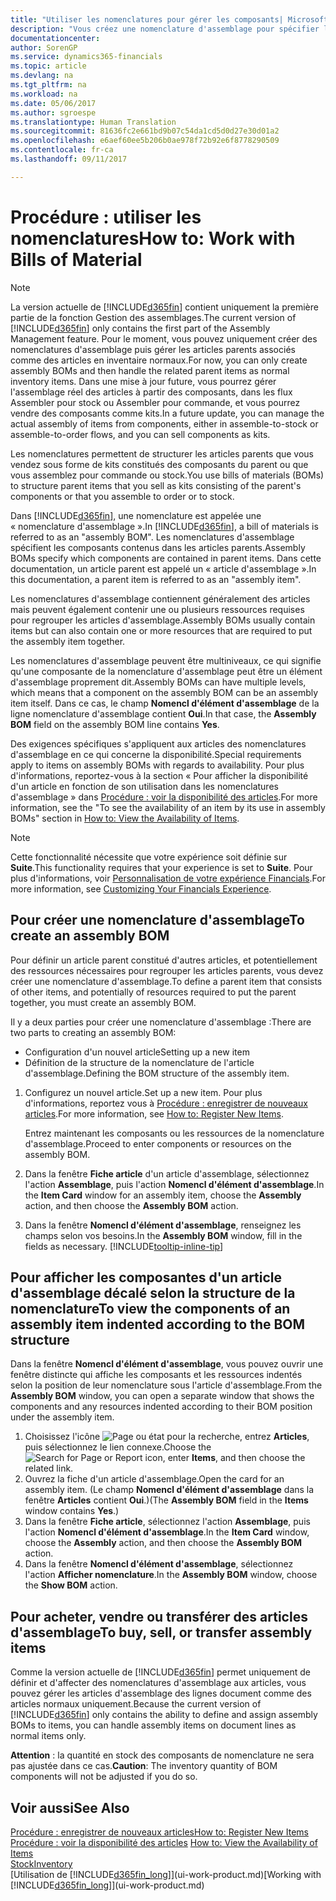 ```yaml
---
title: "Utiliser les nomenclatures pour gérer les composants| Microsoft Docs"
description: "Vous créez une nomenclature d'assemblage pour spécifier les composants ou ressources nécessaires pour monter l'article que la nomenclature d'assemblage représente, et vous pouvez afficher les composants d'un élément d'assemblage."
documentationcenter: 
author: SorenGP
ms.service: dynamics365-financials
ms.topic: article
ms.devlang: na
ms.tgt_pltfrm: na
ms.workload: na
ms.date: 05/06/2017
ms.author: sgroespe
ms.translationtype: Human Translation
ms.sourcegitcommit: 81636fc2e661bd9b07c54da1cd5d0d27e30d01a2
ms.openlocfilehash: e6aef60ee5b206b0ae978f72b92e6f8778290509
ms.contentlocale: fr-ca
ms.lasthandoff: 09/11/2017

---
```

# <a name="how-to-work-with-bills-of-material"></a><span data-ttu-id="86f48-103">Procédure : utiliser les nomenclatures</span><span class="sxs-lookup"><span data-stu-id="86f48-103">How to: Work with Bills of Material</span></span>
> [!NOTE]  
>   <span data-ttu-id="86f48-104">La version actuelle de [!INCLUDE[d365fin](includes/d365fin_md.md)] contient uniquement la première partie de la fonction Gestion des assemblages.</span><span class="sxs-lookup"><span data-stu-id="86f48-104">The current version of [!INCLUDE[d365fin](includes/d365fin_md.md)] only contains the first part of the Assembly Management feature.</span></span> <span data-ttu-id="86f48-105">Pour le moment, vous pouvez uniquement créer des nomenclatures d'assemblage puis gérer les articles parents associés comme des articles en inventaire normaux.</span><span class="sxs-lookup"><span data-stu-id="86f48-105">For now, you can only create assembly BOMs and then handle the related parent items as normal inventory items.</span></span> <span data-ttu-id="86f48-106">Dans une mise à jour future, vous pourrez gérer l'assemblage réel des articles à partir des composants, dans les flux Assembler pour stock ou Assembler pour commande, et vous pourrez vendre des composants comme kits.</span><span class="sxs-lookup"><span data-stu-id="86f48-106">In a future update, you can manage the actual assembly of items from components, either in assemble-to-stock or assemble-to-order flows, and you can sell components as kits.</span></span>

<span data-ttu-id="86f48-107">Les nomenclatures permettent de structurer les articles parents que vous vendez sous forme de kits constitués des composants du parent ou que vous assemblez pour commande ou stock.</span><span class="sxs-lookup"><span data-stu-id="86f48-107">You use bills of materials (BOMs) to structure parent items that you sell as kits consisting of the parent's components or that you assemble to order or to stock.</span></span>

<span data-ttu-id="86f48-108">Dans [!INCLUDE[d365fin](includes/d365fin_md.md)], une nomenclature est appelée une « nomenclature d'assemblage ».</span><span class="sxs-lookup"><span data-stu-id="86f48-108">In [!INCLUDE[d365fin](includes/d365fin_md.md)], a bill of materials is referred to as an "assembly BOM".</span></span> <span data-ttu-id="86f48-109">Les nomenclatures d'assemblage spécifient les composants contenus dans les articles parents.</span><span class="sxs-lookup"><span data-stu-id="86f48-109">Assembly BOMs specify which components are contained in parent items.</span></span> <span data-ttu-id="86f48-110">Dans cette documentation, un article parent est appelé un « article d'assemblage ».</span><span class="sxs-lookup"><span data-stu-id="86f48-110">In this documentation, a parent item is referred to as an "assembly item".</span></span>

<span data-ttu-id="86f48-111">Les nomenclatures d'assemblage contiennent généralement des articles mais peuvent également contenir une ou plusieurs ressources requises pour regrouper les articles d'assemblage.</span><span class="sxs-lookup"><span data-stu-id="86f48-111">Assembly BOMs usually contain items but can also contain one or more resources that are required to put the assembly item together.</span></span>

<span data-ttu-id="86f48-112">Les nomenclatures d'assemblage peuvent être multiniveaux, ce qui signifie qu'une composante de la nomenclature d'assemblage peut être un élément d'assemblage proprement dit.</span><span class="sxs-lookup"><span data-stu-id="86f48-112">Assembly BOMs can have multiple levels, which means that a component on the assembly BOM can be an assembly item itself.</span></span> <span data-ttu-id="86f48-113">Dans ce cas, le champ **Nomencl d'élément d'assemblage** de la ligne nomenclature d'assemblage contient **Oui**.</span><span class="sxs-lookup"><span data-stu-id="86f48-113">In that case, the **Assembly BOM** field on the assembly BOM line contains **Yes**.</span></span>

<span data-ttu-id="86f48-114">Des exigences spécifiques s'appliquent aux articles des nomenclatures d'assemblage en ce qui concerne la disponibilité.</span><span class="sxs-lookup"><span data-stu-id="86f48-114">Special requirements apply to items on assembly BOMs with regards to availability.</span></span> <span data-ttu-id="86f48-115">Pour plus d'informations, reportez-vous à la section « Pour afficher la disponibilité d'un article en fonction de son utilisation dans les nomenclatures d'assemblage » dans [Procédure : voir la disponibilité des articles](inventory-how-availability-overview.md).</span><span class="sxs-lookup"><span data-stu-id="86f48-115">For more information, see the "To see the availability of an item by its use in assembly BOMs" section in [How to: View the Availability of Items](inventory-how-availability-overview.md).</span></span>

> [!NOTE]  
>   <span data-ttu-id="86f48-116">Cette fonctionnalité nécessite que votre expérience soit définie sur **Suite**.</span><span class="sxs-lookup"><span data-stu-id="86f48-116">This functionality requires that your experience is set to **Suite**.</span></span> <span data-ttu-id="86f48-117">Pour plus d'informations, voir [Personnalisation de votre expérience Financials](ui-experiences.md).</span><span class="sxs-lookup"><span data-stu-id="86f48-117">For more information, see [Customizing Your Financials Experience](ui-experiences.md).</span></span>

## <a name="to-create-an-assembly-bom"></a><span data-ttu-id="86f48-118">Pour créer une nomenclature d'assemblage</span><span class="sxs-lookup"><span data-stu-id="86f48-118">To create an assembly BOM</span></span>
<span data-ttu-id="86f48-119">Pour définir un article parent constitué d'autres articles, et potentiellement des ressources nécessaires pour regrouper les articles parents, vous devez créer une nomenclature d'assemblage.</span><span class="sxs-lookup"><span data-stu-id="86f48-119">To define a parent item that consists of other items, and potentially of resources required to put the parent together, you must create an assembly BOM.</span></span>  

<span data-ttu-id="86f48-120">Il y a deux parties pour créer une nomenclature d'assemblage :</span><span class="sxs-lookup"><span data-stu-id="86f48-120">There are two parts to creating an assembly BOM:</span></span>
- <span data-ttu-id="86f48-121">Configuration d'un nouvel article</span><span class="sxs-lookup"><span data-stu-id="86f48-121">Setting up a new item</span></span>
- <span data-ttu-id="86f48-122">Définition de la structure de la nomenclature de l'article d'assemblage.</span><span class="sxs-lookup"><span data-stu-id="86f48-122">Defining the BOM structure of the assembly item.</span></span>

1. <span data-ttu-id="86f48-123">Configurez un nouvel article.</span><span class="sxs-lookup"><span data-stu-id="86f48-123">Set up a new item.</span></span> <span data-ttu-id="86f48-124">Pour plus d'informations, reportez vous à [Procédure : enregistrer de nouveaux articles](inventory-how-register-new-items.md).</span><span class="sxs-lookup"><span data-stu-id="86f48-124">For more information, see [How to: Register New Items](inventory-how-register-new-items.md).</span></span>

    <span data-ttu-id="86f48-125">Entrez maintenant les composants ou les ressources de la nomenclature d'assemblage.</span><span class="sxs-lookup"><span data-stu-id="86f48-125">Proceed to enter components or resources on the assembly BOM.</span></span>  
2. <span data-ttu-id="86f48-126">Dans la fenêtre **Fiche article** d'un article d'assemblage, sélectionnez l'action **Assemblage**, puis l'action **Nomencl d'élément d'assemblage**.</span><span class="sxs-lookup"><span data-stu-id="86f48-126">In the **Item Card** window for an assembly item, choose the **Assembly** action, and then choose the **Assembly BOM** action.</span></span>
3. <span data-ttu-id="86f48-127">Dans la fenêtre **Nomencl d'élément d'assemblage**, renseignez les champs selon vos besoins.</span><span class="sxs-lookup"><span data-stu-id="86f48-127">In the **Assembly BOM** window, fill in the fields as necessary.</span></span> [!INCLUDE[tooltip-inline-tip](includes/tooltip-inline-tip_md.md)]

## <a name="to-view-the-components-of-an-assembly-item-indented-according-to-the-bom-structure"></a><span data-ttu-id="86f48-128">Pour afficher les composantes d'un article d'assemblage décalé selon la structure de la nomenclature</span><span class="sxs-lookup"><span data-stu-id="86f48-128">To view the components of an assembly item indented according to the BOM structure</span></span>
<span data-ttu-id="86f48-129">Dans la fenêtre **Nomencl d'élément d'assemblage**, vous pouvez ouvrir une fenêtre distincte qui affiche les composants et les ressources indentés selon la position de leur nomenclature sous l'article d'assemblage.</span><span class="sxs-lookup"><span data-stu-id="86f48-129">From the **Assembly BOM** window, you can open a separate window that shows the components and any resources indented according to their BOM position under the assembly item.</span></span>

1. <span data-ttu-id="86f48-130">Choisissez l'icône ![Page ou état pour la recherche](media/ui-search/search_small.png "icône Page ou état pour la recherche"), entrez **Articles**, puis sélectionnez le lien connexe.</span><span class="sxs-lookup"><span data-stu-id="86f48-130">Choose the ![Search for Page or Report](media/ui-search/search_small.png "Search for Page or Report icon") icon, enter **Items**, and then choose the related link.</span></span>
2. <span data-ttu-id="86f48-131">Ouvrez la fiche d'un article d'assemblage.</span><span class="sxs-lookup"><span data-stu-id="86f48-131">Open the card for an assembly item.</span></span> <span data-ttu-id="86f48-132">(Le champ **Nomencl d'élément d'assemblage** dans la fenêtre **Articles** contient **Oui**.)</span><span class="sxs-lookup"><span data-stu-id="86f48-132">(The **Assembly BOM** field in the **Items** window contains **Yes**.)</span></span>
3. <span data-ttu-id="86f48-133">Dans la fenêtre **Fiche article**, sélectionnez l'action **Assemblage**, puis l'action **Nomencl d'élément d'assemblage**.</span><span class="sxs-lookup"><span data-stu-id="86f48-133">In the **Item Card** window, choose the **Assembly** action, and then choose the **Assembly BOM** action.</span></span>
4. <span data-ttu-id="86f48-134">Dans la fenêtre **Nomencl d'élément d'assemblage**, sélectionnez l'action **Afficher nomenclature**.</span><span class="sxs-lookup"><span data-stu-id="86f48-134">In the **Assembly BOM** window, choose the **Show BOM** action.</span></span>

## <a name="to-buy-sell-or-transfer-assembly-items"></a><span data-ttu-id="86f48-135">Pour acheter, vendre ou transférer des articles d'assemblage</span><span class="sxs-lookup"><span data-stu-id="86f48-135">To buy, sell, or transfer assembly items</span></span>
<span data-ttu-id="86f48-136">Comme la version actuelle de [!INCLUDE[d365fin](includes/d365fin_md.md)] permet uniquement de définir et d'affecter des nomenclatures d'assemblage aux articles, vous pouvez gérer les articles d'assemblage des lignes document comme des articles normaux uniquement.</span><span class="sxs-lookup"><span data-stu-id="86f48-136">Because the current version of [!INCLUDE[d365fin](includes/d365fin_md.md)] only contains the ability to define and assign assembly BOMs to items, you can handle assembly items on document lines as normal items only.</span></span>

<span data-ttu-id="86f48-137">**Attention** : la quantité en stock des composants de nomenclature ne sera pas ajustée dans ce cas.</span><span class="sxs-lookup"><span data-stu-id="86f48-137">**Caution**: The inventory quantity of BOM components will not be adjusted if you do so.</span></span>

## <a name="see-also"></a><span data-ttu-id="86f48-138">Voir aussi</span><span class="sxs-lookup"><span data-stu-id="86f48-138">See Also</span></span>
[<span data-ttu-id="86f48-139">Procédure : enregistrer de nouveaux articles</span><span class="sxs-lookup"><span data-stu-id="86f48-139">How to: Register New Items</span></span>](inventory-how-register-new-items.md)  
<span data-ttu-id="86f48-140">[Procédure : voir la disponibilité des articles](inventory-how-availability-overview.md)   </span><span class="sxs-lookup"><span data-stu-id="86f48-140">[How to: View the Availability of Items](inventory-how-availability-overview.md)   </span></span>  
[<span data-ttu-id="86f48-141">Stock</span><span class="sxs-lookup"><span data-stu-id="86f48-141">Inventory</span></span>](inventory-manage-inventory.md)  
<span data-ttu-id="86f48-142">[Utilisation de [!INCLUDE[d365fin_long](includes/d365fin_long_md.md)]](ui-work-product.md)</span><span class="sxs-lookup"><span data-stu-id="86f48-142">[Working with [!INCLUDE[d365fin_long](includes/d365fin_long_md.md)]](ui-work-product.md)</span></span>

